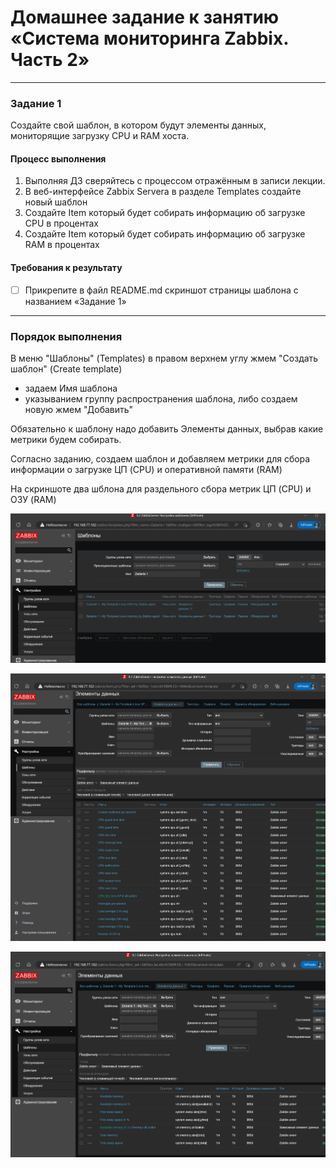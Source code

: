 # Домашнее задание к занятию «Система мониторинга Zabbix. Часть 2»

 ---

### Задание 1
Создайте свой шаблон, в котором будут элементы данных, мониторящие загрузку CPU и RAM хоста.

#### Процесс выполнения
1. Выполняя ДЗ сверяйтесь с процессом отражённым в записи лекции.
2. В веб-интерфейсе Zabbix Servera в разделе Templates создайте новый шаблон
3. Создайте Item который будет собирать информацию об загрузке CPU в процентах
4. Создайте Item который будет собирать информацию об загрузке RAM в процентах

#### Требования к результату
- [ ] Прикрепите в файл README.md скриншот страницы шаблона с названием «Задание 1»

 ---

### Порядок выполнения

В меню "Шаблоны" (Templates) в правом верхнем углу жмем "Создать шаблон" (Create template)
  - задаем Имя шаблона
  - указыванием группу распространения шаблона, либо создаем новую
жмем "Добавить"

Обязательно к шаблону надо добавить Элементы данных, выбрав какие метрики будем собирать.

Согласно заданию, создаем шаблон и добавляем метрики для сбора информации о загрузке ЦП (CPU) и оперативной памяти (RAM)

На скриншоте два шблона для раздельного сбора метрик ЦП (CPU) и ОЗУ (RAM)

![](https://github.com/al-zar/sysmon/blob/main/hw03/hw03_img/z2_01.png)

![](https://github.com/al-zar/sysmon/blob/main/hw03/hw03_img/z2_02.png)

![](https://github.com/al-zar/sysmon/blob/main/hw03/hw03_img/z2_03.png)
